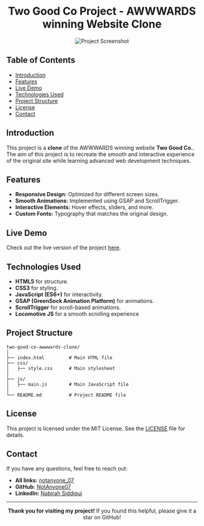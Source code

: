 <h1 align="center">Two Good Co Project - AWWWARDS winning Website Clone</h1>

<p align="center">
  <img src="path/to/screenshot.png" alt="Project Screenshot" />
</p>

<h2>Table of Contents</h2>
<ul>
  <li><a href="#introduction">Introduction</a></li>
  <li><a href="#features">Features</a></li>
  <li><a href="#live-demo">Live Demo</a></li>
  <li><a href="#technologies-used">Technologies Used</a></li>
  <li><a href="#project-structure">Project Structure</a></li>
  <li><a href="#license">License</a></li>
  <li><a href="#contact">Contact</a></li>
</ul>

<h2 id="introduction">Introduction</h2>
<p>
  This project is a <strong>clone</strong> of the 
  AWWWARDS winning website <strong>Two Good Co.</strong>. The aim of this project is to recreate the smooth and interactive experience of the original site while learning advanced web development techniques.
</p>

<h2 id="features">Features</h2>
<ul>
  <li><strong>Responsive Design:</strong> Optimized for different screen sizes.</li>
  <li><strong>Smooth Animations:</strong> Implemented using GSAP and ScrollTrigger.</li>
  <li><strong>Interactive Elements:</strong> Hover effects, sliders, and more.</li>
  <li><strong>Custom Fonts:</strong> Typography that matches the original design.</li>
</ul>

<h2 id="live-demo">Live Demo</h2>
<p>
  Check out the live version of the project 
  <a href="https://two-good-co-website-project.vercel.app" target="_blank">here</a>.
</p>

<h2 id="technologies-used">Technologies Used</h2>
<ul>
  <li><strong>HTML5</strong> for structure.</li>
  <li><strong>CSS3</strong> for styling.</li>
  <li><strong>JavaScript (ES6+)</strong> for interactivity.</li>
  <li><strong>GSAP (GreenSock Animation Platform)</strong> for animations.</li>
  <li><strong>ScrollTrigger</strong> for scroll-based animations.</li>
  <li><strong>Locomotive JS</strong> for a smooth scrolling experience</li>
</ul>

<h2 id="usage">Project Structure</h2>
<pre><code>two-good-co-awwwards-clone/
│
├── index.html         # Main HTML file
├── css/
│   ├── style.css      # Main stylesheet
│
├── js/
│   ├── main.js        # Main JavaScript file
│
└── README.md          # Project README file
</code></pre>

<h2 id="license">License</h2>
<p>This project is licensed under the MIT License. See the <a href="LICENSE">LICENSE</a> file for details.</p>

<h2 id="contact">Contact</h2>
<p>If you have any questions, feel free to reach out:</p>
<ul>
  <li><strong>All links:</strong> <a href="https://linktr.ee/notanyone_07">notanyone_07</a></li>
  <li><strong>GitHub:</strong> <a href="https://github.com/NotAnyone07" target="_blank">NotAnyone07</a></li>
  <li><strong>LinkedIn:</strong> <a href="www.linkedin.com/in/nabirah-siddiqui" target="_blank">Nabirah Siddiqui</a></li>
</ul>

<hr>
<p align="center"><strong>Thank you for visiting my project!</strong> If you found this helpful, please give it a star on GitHub!</p>
